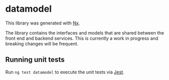 # datamodel

This library was generated with [Nx](https://nx.dev).

The library contains the interfaces and models that are shared between the front end and backend services. This is currently a work in progress and breaking changes will be frequent.

## Running unit tests

Run `ng test datamodel` to execute the unit tests via [Jest](https://jestjs.io).
